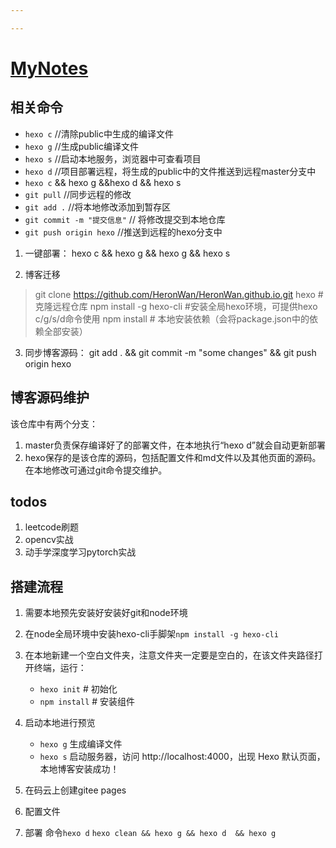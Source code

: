 ```yaml
---

---
```

# [MyNotes](https://heronwan.github.io/)

## 相关命令

- `hexo c`  //清除public中生成的编译文件
- `hexo g`  //生成public编译文件
- `hexo s`  //启动本地服务，浏览器中可查看项目
- `hexo d`  //项目部署远程，将生成的public中的文件推送到远程master分支中
- `hexo c` && hexo g &&hexo d && hexo s
- `git pull` //同步远程的修改
- `git add .` //将本地修改添加到暂存区
- `git commit -m "提交信息"` // 将修改提交到本地仓库
- `git push origin hexo` //推送到远程的hexo分支中
  
1. 一键部署：
  hexo c && hexo g && hexo g && hexo s

2. 博客迁移
> git clone https://github.com/HeronWan/HeronWan.github.io.git hexo  # 克隆远程仓库
> npm install -g hexo-cli #安装全局hexo环境，可提供hexo c/g/s/d命令使用
> npm install # 本地安装依赖（会将package.json中的依赖全部安装）

3. 同步博客源码：
  git add . && git commit -m "some changes" && git push origin hexo

## 博客源码维护

该仓库中有两个分支：
1. master负责保存编译好了的部署文件，在本地执行“hexo d”就会自动更新部署
2. hexo保存的是该仓库的源码，包括配置文件和md文件以及其他页面的源码。在本地修改可通过git命令提交维护。

## todos

1. leetcode刷题
2. opencv实战
3. 动手学深度学习pytorch实战


## 搭建流程

1. 需要本地预先安装好安装好git和node环境
2. 在node全局环境中安装hexo-cli手脚架`npm install -g hexo-cli`
3. 在本地新建一个空白文件夹，注意文件夹一定要是空白的，在该文件夹路径打开终端，运行：
    - `hexo init`      # 初始化 
    - `npm install`    # 安装组件
4. 启动本地进行预览
    - `hexo g` 生成编译文件
    - `hexo s` 启动服务器，访问 http://localhost:4000，出现 Hexo 默认页面，本地博客安装成功！

5. 在码云上创建gitee pages
6. 配置文件
7. 部署 命令`hexo d`
   `hexo clean && hexo g && hexo d  && hexo g` 
  